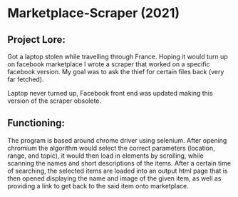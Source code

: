 # Marketplace-Scraper (2021)

## Project Lore:
Got a laptop stolen while travelling through France. Hoping it would turn up on facebook marketplace I wrote a scraper that worked on a specific facebook version.
My goal was to ask the thief for certain files back (very far fetched).

Laptop never turned up, Facebook front end was updated making this version of the scraper obsolete.

## Functioning:

The program is based around chrome driver using selenium. After opening chromium the algorithm would select the correct parameters (location, range, and topic), it would then load in elements by scrolling, while scanning the names and short descriptions of the items. After a certain time of searching, the selected items are loaded into an output html page that is then opened displaying the name and image of the given item, as well as providing a link to get back to the said item onto marketplace.

